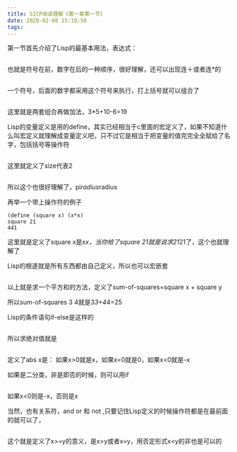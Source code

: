 ```yaml
---
title: SICP阅读理解《第一章第一节》
date: 2020-02-08 15:19:50
tags:
---
```

第一节首先介绍了Lisp的最基本用法，表达式：

![]()  

也就是符号在前，数字在后的一种顺序，很好理解，还可以出现连＋或者连*的

![]()  

一个符号，后面的数字都采用这个符号来执行，打上括号就可以组合了

![]()  

  

这里就是两套组合再做加法，3*5+10-6=19

Lisp的变量定义是用的define，其实已经相当于c里面的宏定义了，如果不知道什么叫宏定义就理解成变量定义吧，只不过它是相当于把变量的值完完全全赋给了名字，包括括号等操作符

![]()  

这里就定义了size代表2

![]()  

所以这个也很好理解了，pi*radius*radius

再举一个带上操作符的例子

    
    
    (define (square x) (x*x)
    square 21
    441

这里就是定义了square x是x*x，当你给了square 21就是说求21*21了，这个也就理解了

Lisp的根遂就是所有东西都由自己定义，所以也可以宏嵌套

![]()  

以上就是求一个平方和的方法，定义了sum-of-squares=square x + square y

所以sum-of-squares 3 4就是3*3+4*4=25

Lisp的条件语句if-else是这样的

![]()  

所以求绝对值就是

![]()  

定义了abs x是： 如果x>0就是x，如果x=0就是0，如果x<0就是-x

如果是二分类，非是即否的时候，则可以用if

![]()  

如果x<0则是-x，否则是x

当然，也有关系符，and or 和 not ,只要记住Lisp定义的时候操作符都是在最前面的就可以了，

![]()  

这个就是定义了x>=y的意义，是x>y或者x=y，用否定形式x<y的非也是可以的

![]()  

  

